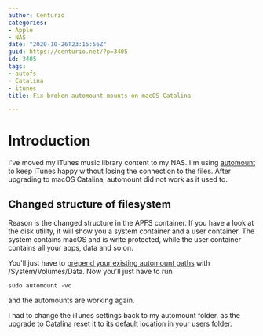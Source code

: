 ```yaml
---
author: Centurio
categories:
- Apple
- NAS
date: "2020-10-26T23:15:56Z"
guid: https://centurio.net/?p=3405
id: 3405
tags:
- autofs
- Catalina
- itunes
title: Fix broken automount mounts on macOS Catalina

---
```

# Introduction
I've moved my iTunes music library content to my NAS. I'm using [automount](/page/search/?keyword=automount) to keep iTunes happy without losing the connection to the files. After upgrading to macOS Catalina, automount did not work as it used to.

## Changed structure of filesystem
Reason is the changed structure in the APFS container. If you have a look at the disk utility, it will show you a system container and a user container. The system contains macOS and is write protected, while the user container contains all your apps, data and so on.

You'll just have to [prepend your existing automount paths](https://www.fkylewright.com/2019/10/macos-catalina-10-15-autofs-mount-point-changes/) with /System/Volumes/Data. Now you'll just have to run

```
sudo automount -vc
```

and the automounts are working again.

I had to change the iTunes settings back to my automount folder, as the upgrade to Catalina reset it to its default location in your users folder.
